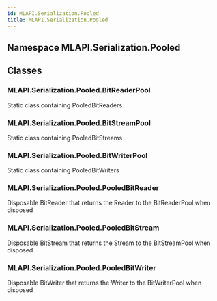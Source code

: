 ```yaml
---  
id: MLAPI.Serialization.Pooled  
title: MLAPI.Serialization.Pooled  
---
```


## Namespace MLAPI.Serialization.Pooled

<div class="markdown level0 summary">

</div>

<div class="markdown level0 conceptual">

</div>

<div class="markdown level0 remarks">

</div>

## Classes

### MLAPI.Serialization.Pooled.BitReaderPool

<div class="section">

Static class containing PooledBitReaders

</div>

### MLAPI.Serialization.Pooled.BitStreamPool

<div class="section">

Static class containing PooledBitStreams

</div>

### MLAPI.Serialization.Pooled.BitWriterPool

<div class="section">

Static class containing PooledBitWriters

</div>

### MLAPI.Serialization.Pooled.PooledBitReader

<div class="section">

Disposable BitReader that returns the Reader to the BitReaderPool when
disposed

</div>

### MLAPI.Serialization.Pooled.PooledBitStream

<div class="section">

Disposable BitStream that returns the Stream to the BitStreamPool when
disposed

</div>

### MLAPI.Serialization.Pooled.PooledBitWriter

<div class="section">

Disposable BitWriter that returns the Writer to the BitWriterPool when
disposed

</div>
